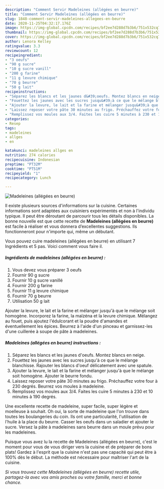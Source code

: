 ```yaml
---
description: "Comment Servir Madeleines (allégées en beurre)"
title: "Comment Servir Madeleines (allégées en beurre)"
slug: 1848-comment-servir-madeleines-allegees-en-beurre
date: 2020-11-25T04:32:17.176Z
image: https://img-global.cpcdn.com/recipes/bf2ee7d288d7b3b6/751x532cq70/madeleines-allegees-en-beurre-photo-principale-de-la-recette.jpg
thumbnail: https://img-global.cpcdn.com/recipes/bf2ee7d288d7b3b6/751x532cq70/madeleines-allegees-en-beurre-photo-principale-de-la-recette.jpg
cover: https://img-global.cpcdn.com/recipes/bf2ee7d288d7b3b6/751x532cq70/madeleines-allegees-en-beurre-photo-principale-de-la-recette.jpg
author: Lenora Kelley
ratingvalue: 3.3
reviewcount: 12
recipeingredient:
- "3 oeufs"
- "90 g sucre"
- "10 g sucre vanill"
- "200 g farine"
- "11 g levure chimique"
- "70 g beurre"
- "50 g lait"
recipeinstructions:
- "Séparez les blancs et les jaunes d&#39;oeufs. Montez blancs en neige."
- "Fouettez les jaunes avec les sucres jusqu&#39;à ce que le mélange blanchisse. Rajouter les blancs d&#39;oeuf délicatement avec une spatule."
- "Ajouter la levure, le lait et la farine et mélanger jusqu&#39;à que le mélange soit homogène. Ajouter le beurre fondu."
- "Laissez reposer votre pâte 30 minutes au frigo. Préchauffez votre four à 230 degrés. Beurrez vos moules à madeleine."
- "Remplissez vos moules aux 3/4. Faites les cuire 5 minutes à 230 et 10 minutes à 190 degrés."
categories:
- Resep
tags:
- madeleines
- allges
- en

katakunci: madeleines allges en 
nutrition: 274 calories
recipecuisine: Indonesian
preptime: "PT32M"
cooktime: "PT51M"
recipeyield: "1"
recipecategory: Lunch

---
```



![Madeleines (allégées en beurre)](https://img-global.cpcdn.com/recipes/bf2ee7d288d7b3b6/751x532cq70/madeleines-allegees-en-beurre-photo-principale-de-la-recette.jpg)

Il existe plusieurs sources d'informations sur la cuisine. Certaines informations sont adaptées aux cuisiniers expérimentés et non à l'individu typique. Il peut être déroutant de parcourir tous les détails disponibles. La bonne nouvelle est que cette recette de <strong> Madeleines (allégées en beurre) </strong> est facile à réaliser et vous donnera d’excellentes suggestions. Ils fonctionneront pour n'importe qui, même un débutant.

<!--inarticleads1-->

Vous pouvez cuire madeleines (allégées en beurre) en utilisant 7 Ingrédients et 5 pas. Voici comment vous faire il.

##### Ingrédients de madeleines (allégées en beurre) :

1. Vous devez vous préparer 3 oeufs
1. Fournir 90 g sucre
1. Fournir 10 g sucre vanillé
1. Fournir 200 g farine
1. Fournir 11 g levure chimique
1. Fournir 70 g beurre
1. Utilisation 50 g lait


Ajouter la levure, le lait et la farine et mélanger jusqu&#39;à que le mélange soit homogène. Incorporez la farine, la maïzéna et la levure chimique. Mélangez au fouet, puis ajoutez l&#39;édulcorant et la poudre d&#39;amandes et éventuellement les épices. Beurrez à l&#39;aide d&#39;un pinceau et garnissez-les d&#39;une cuillerée à soupe de pâte à madeleines. 

<!--inarticleads2-->

##### Madeleines (allégées en beurre) instructions :

1. Séparez les blancs et les jaunes d&#39;oeufs. Montez blancs en neige.
1. Fouettez les jaunes avec les sucres jusqu&#39;à ce que le mélange blanchisse. Rajouter les blancs d&#39;oeuf délicatement avec une spatule.
1. Ajouter la levure, le lait et la farine et mélanger jusqu&#39;à que le mélange soit homogène. Ajouter le beurre fondu.
1. Laissez reposer votre pâte 30 minutes au frigo. Préchauffez votre four à 230 degrés. Beurrez vos moules à madeleine.
1. Remplissez vos moules aux 3/4. Faites les cuire 5 minutes à 230 et 10 minutes à 190 degrés.


Une excellente recette de madeleine, super facile, super légère et moelleuse à souhait. Oh oui, la sorte de madeleine que l&#39;on trouve dans toutes les boulangeries du coin. Ils ont une particularité, l&#39;utilisation de l&#39;huile à la place du beurre. Casser les oeufs dans un saladier et ajouter le sucre. Versez la pâte à madeleines sans beurre dans un moule prévu pour les madeleines. 

<!--inarticleads1-->

<p>
Puisque vous avez lu la recette de Madeleines (allégées en beurre), c'est le moment pour vous de vous diriger vers la cuisine et de préparer de bons plats! Gardez à l'esprit que la cuisine n'est pas une capacité qui peut être à 100% dès le début. La méthode est nécessaire pour maîtriser l'art de la cuisine.
</p>

<p>
<i>Si vous trouvez cette Madeleines (allégées en beurre) recette utile, partagez-la avec vos amis proches ou votre famille, merci et bonne chance.</i>
</p>
